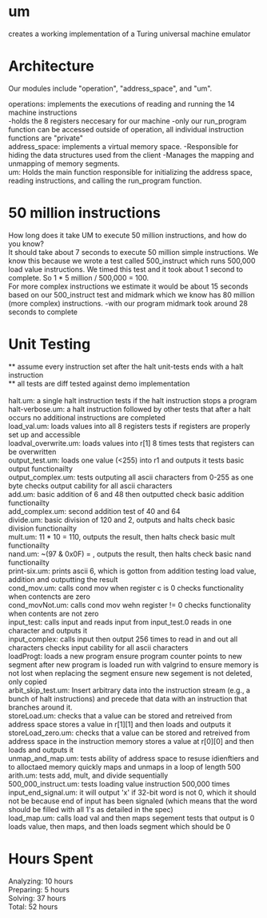 # um
creates a working implementation of a Turing universal machine emulator

# Architecture
Our modules include "operation", "address_space", and "um". <br />

operations: implements the executions of reading and running the 14 machine 
                instructions <br />
        -holds the 8 registers neccesary for our machine
        -only our run_program function can be 
        accessed outside of operation, all individual instruction
        functions are "private"
<br />
address_space: implements a virtual memory space. 
        -Responsible for hiding the data structures used from the client
        -Manages the mapping and unmapping of memory segments.
<br />
um: Holds the main function responsible for initializing the address space, 
        reading instructions, and calling the run_program function.
        
# 50 million instructions
How long does it take UM to execute 50 million instructions, and how do 
you know? 
<br />
It should take about 7 seconds to execute 50 million simple instructions.
We know this because we wrote a test called 500_instruct which runs 500,000 
load value instructions. We timed this test and it took about 1 second to 
complete. So 1 * 5 million / 500,000 = 100. 
<br />
For more complex instructions we estimate it would be about 15 seconds based 
on our 500_instruct test and midmark which we know has 80 million (more 
complex) instructions.
        -with our program midmark took around 28 seconds to complete

# Unit Testing
   ** assume every instruction set after the halt unit-tests ends with a halt
           instruction 
          <br />
   ** all tests are diff tested against demo implementation
<br />
<br />halt.um: a single halt instruction
        tests if the halt instruction stops a program
<br />halt-verbose.um: a halt instruction followed by other
        tests that after a halt occurs no additional instructions are completed
<br />load_val.um: loads values into all 8 registers
        tests if registers are properly set up and accessible
<br />loadval_overwrite.um: loads values into r[1] 8 times
        tests that registers can be overwritten
<br />output_test.um: loads one value (<255) into r1 and outputs it
        tests basic output functionailty
<br />output_complex.um: tests outputing all ascii characters from 0-255 as one byte
        checks output cability for all ascii characters
<br />add.um: basic addition of 6 and 48 then outputted
        check basic addition functionailty
<br />add_complex.um:
        second addition test of 40 and 64
<br />divide.um: basic division of 120 and 2, outputs and halts
    check basic division functionailty
<br />mult.um: 11 * 10 = 110, outputs the result, then halts
        check basic mult functionailty
<br />nand.um: ~(97 & 0x0F) = , outputs the result, then halts
        check basic nand functionailty
<br />print-six.um: prints ascii 6, which is gotton from addition
        testing load value, addition and outputting the result
<br />cond_mov.um: calls cond mov when register c is 0
        checks functionality when contencts are zero
<br />cond_movNot.um: calls cond mov wehn register != 0
        checks functionality when contents are not zero
<br />input_test: calls input and reads input from input_test.0
        reads in one character and outputs it
<br />input_complex: calls input then output 256 times to read in and out all
                 characters
        checks input cability for all ascii characters
<br />loadProgt: loads a new program 
        ensure program counter points to new segment after new program is 
                loaded run with valgrind to ensure memory is not lost when 
                replacing the segment
        ensure new segement is not deleted, only copied
<br />arbit_skip_test.um: Insert arbitrary data into the instruction stream (e.g.,
        a bunch of halt instructions) and precede that data with an 
        instruction that branches around it.
<br />storeLoad.um: checks that a value can be stored and retreived from 
                address space
        stores a value in r[1][1] and then loads and outputs it
<br />storeLoad_zero.um: checks that a value can be stored and retreived from 
                address space in the instruction memory
        stores a value at r[0][0] and then loads and outputs it
<br />unmap_and_map.um: tests ability of address space to resuse idienftiers and
                to alloctaed memory quickly
        maps and unmaps in a loop of length 500
<br />arith.um: 
        tests add, mult, and divide sequentially
<br />500_000_instruct.um:
        tests loading value instruction 500,000 times
<br />input_end_signal.um:
        it will output 'x' if 32-bit word is not 0, which it should
        not be because end of input has been signaled (which means
        that the word should be filled with all 1's as detailed in
        the spec)
<br />load_map.um: calls load val and then maps segement
        tests that output is 0 
        loads value, then maps, and then loads
        segment which should be 0

# Hours Spent
Analyzing: 10 hours
<br />Preparing: 5 hours
<br />Solving: 37 hours
<br />Total: 52 hours
